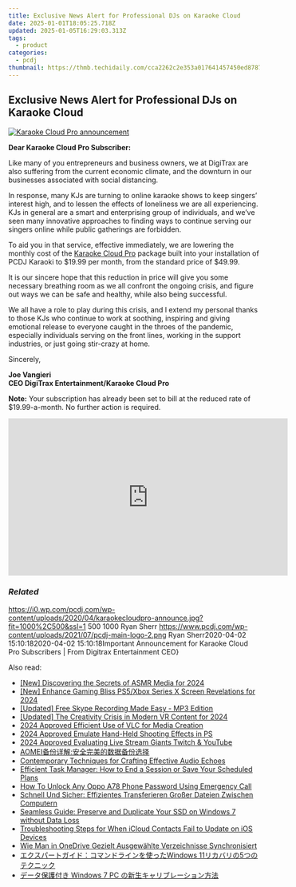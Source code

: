 ```yaml
---
title: Exclusive News Alert for Professional DJs on Karaoke Cloud
date: 2025-01-01T18:05:25.718Z
updated: 2025-01-05T16:29:03.313Z
tags:
  - product
categories:
  - pcdj
thumbnail: https://thmb.techidaily.com/cca2262c2e353a017641457450ed87877a82d042ad27894aff917614decf98a8.jpg
---
```


## Exclusive News Alert for Professional DJs on Karaoke Cloud

[![Karaoke Cloud Pro announcement](https://i0.wp.com/pcdj.com/wp-content/uploads/2020/04/karaokecloudpro-announce.jpg?resize=845%2C321&ssl=1)](https://i0.wp.com/pcdj.com/wp-content/uploads/2020/04/karaokecloudpro-announce.jpg?fit=1000%2C500&ssl=1 "Karaoke Cloud Pro announcement")

**Dear Karaoke Cloud Pro Subscriber:**

Like many of you entrepreneurs and business owners, we at DigiTrax are also suffering from the current economic climate, and the downturn in our businesses associated with social distancing.

In response, many KJs are turning to online karaoke shows to keep singers’ interest high, and to lessen the effects of loneliness we are all experiencing. KJs in general are a smart and enterprising group of individuals, and we’ve seen many innovative approaches to finding ways to continue serving our singers online while public gatherings are forbidden.

To aid you in that service, effective immediately, we are lowering the monthly cost of the [Karaoke Cloud Pro](https://tools.techidaily.com/pcdj/products/) package built into your installation of PCDJ Karaoki to $19.99 per month, from the standard price of $49.99.

It is our sincere hope that this reduction in price will give you some necessary breathing room as we all confront the ongoing crisis, and figure out ways we can be safe and healthy, while also being successful.

We all have a role to play during this crisis, and I extend my personal thanks to those KJs who continue to work at soothing, inspiring and giving emotional release to everyone caught in the throes of the pandemic, especially individuals serving on the front lines, working in the support industries, or just going stir-crazy at home.

Sincerely,

**Joe Vangieri**  
**CEO DigiTrax Entertainment/Karaoke Cloud Pro**

**Note:** Your subscription has already been set to bill at the reduced rate of $19.99-a-month. No further action is required.

<!-- affiliate ads begin -->
<iframe width="560" height="315" src="https://www.youtube.com/embed/vPGg53vbOsk?si=CkSEN5HFPS7vDuAa" title="YouTube video player" frameborder="0" allow="accelerometer; autoplay; clipboard-write; encrypted-media; gyroscope; picture-in-picture; web-share" referrerpolicy="strict-origin-when-cross-origin" allowfullscreen></iframe>
<!-- affiliate ads end -->

### _Related_

https://i0.wp.com/pcdj.com/wp-content/uploads/2020/04/karaokecloudpro-announce.jpg?fit=1000%2C500&ssl=1 500 1000 Ryan Sherr https://www.pcdj.com/wp-content/uploads/2021/07/pcdj-main-logo-2.png Ryan Sherr2020-04-02 15:10:182020-04-02 15:10:18Important Announcement for Karaoke Cloud Pro Subscribers | From Digitrax Entertainment CEO}

<ins class="adsbygoogle"
     style="display:block"
     data-ad-format="autorelaxed"
     data-ad-client="ca-pub-7571918770474297"
     data-ad-slot="1223367746"></ins>

<ins class="adsbygoogle"
     style="display:block"
     data-ad-client="ca-pub-7571918770474297"
     data-ad-slot="8358498916"
     data-ad-format="auto"
     data-full-width-responsive="true"></ins>

<span class="atpl-alsoreadstyle">Also read:</span>
<div><ul>
<li><a href="https://facebook-record-videos.techidaily.com/new-discovering-the-secrets-of-asmr-media-for-2024/"><u>[New] Discovering the Secrets of ASMR Media for 2024</u></a></li>
<li><a href="https://article-tips.techidaily.com/new-enhance-gaming-bliss-ps5xbox-series-x-screen-revelations-for-2024/"><u>[New] Enhance Gaming Bliss PS5/Xbox Series X Screen Revelations for 2024</u></a></li>
<li><a href="https://screen-video-capture.techidaily.com/updated-free-skype-recording-made-easy-mp3-edition/"><u>[Updated] Free Skype Recording Made Easy - MP3 Edition</u></a></li>
<li><a href="https://fox-hovers.techidaily.com/updated-the-creativity-crisis-in-modern-vr-content-for-2024/"><u>[Updated] The Creativity Crisis in Modern VR Content for 2024</u></a></li>
<li><a href="https://remote-screen-capture.techidaily.com/2024-approved-efficient-use-of-vlc-for-media-creation/"><u>2024 Approved Efficient Use of VLC for Media Creation</u></a></li>
<li><a href="https://fox-links.techidaily.com/2024-approved-emulate-hand-held-shooting-effects-in-ps/"><u>2024 Approved Emulate Hand-Held Shooting Effects in PS</u></a></li>
<li><a href="https://fox-blue.techidaily.com/2024-approved-evaluating-live-stream-giants-twitch-and-youtube/"><u>2024 Approved Evaluating Live Stream Giants Twitch & YouTube</u></a></li>
<li><a href="https://discover-bits.techidaily.com/1728483803860-aomei/"><u>AOMEI备份详解:安全完美的数据备份选择</u></a></li>
<li><a href="https://voice-adjusting.techidaily.com/contemporary-techniques-for-crafting-effective-audio-echoes/"><u>Contemporary Techniques for Crafting Effective Audio Echoes</u></a></li>
<li><a href="https://discover-bits.techidaily.com/efficient-task-manager-how-to-end-a-session-or-save-your-scheduled-plans/"><u>Efficient Task Manager: How to End a Session or Save Your Scheduled Plans</u></a></li>
<li><a href="https://easy-unlock-android.techidaily.com/how-to-unlock-any-oppo-a78-phone-password-using-emergency-call-by-drfone-android/"><u>How To Unlock Any Oppo A78 Phone Password Using Emergency Call</u></a></li>
<li><a href="https://discover-bits.techidaily.com/schnell-und-sicher-effizientes-transferieren-grosser-dateien-zwischen-computern/"><u>Schnell Und Sicher: Effizientes Transferieren Großer Dateien Zwischen Computern</u></a></li>
<li><a href="https://discover-bits.techidaily.com/seamless-guide-preserve-and-duplicate-your-ssd-on-windows-7-without-data-loss/"><u>Seamless Guide: Preserve and Duplicate Your SSD on Windows 7 without Data Loss</u></a></li>
<li><a href="https://discover-bits.techidaily.com/troubleshooting-steps-for-when-icloud-contacts-fail-to-update-on-ios-devices/"><u>Troubleshooting Steps for When iCloud Contacts Fail to Update on iOS Devices</u></a></li>
<li><a href="https://discover-bits.techidaily.com/wie-man-in-onedrive-gezielt-ausgewahlte-verzeichnisse-synchronisiert/"><u>Wie Man in OneDrive Gezielt Ausgewählte Verzeichnisse Synchronisiert</u></a></li>
<li><a href="https://discover-bits.techidaily.com/1728475066191-windows-115/"><u>エクスパートガイド：コマンドラインを使ったWindows 11リカバリの5つのテクニック</u></a></li>
<li><a href="https://discover-bits.techidaily.com/1728475569397-windows-7-pc/"><u>データ保護付き Windows 7 PC の新生キャリブレーション方法</u></a></li>
</ul></div>


